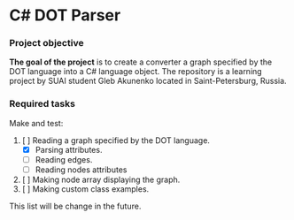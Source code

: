 # C# DOT Parser

### Project objective
**The goal of the project** is to create a converter a graph specified by the DOT language into a C# language object.
The repository is a learning project by SUAI student Gleb Akunenko located in Saint-Petersburg, Russia.

### Required tasks
Make and test:
1. [ ] Reading a graph specified by the DOT language.
    - [x] Parsing attributes.
    - [ ] Reading edges.
    - [ ] Reading nodes attributes
2. [ ] Making node array displaying the graph.
3. [ ] Making custom class examples.

This list will be change in the future.
